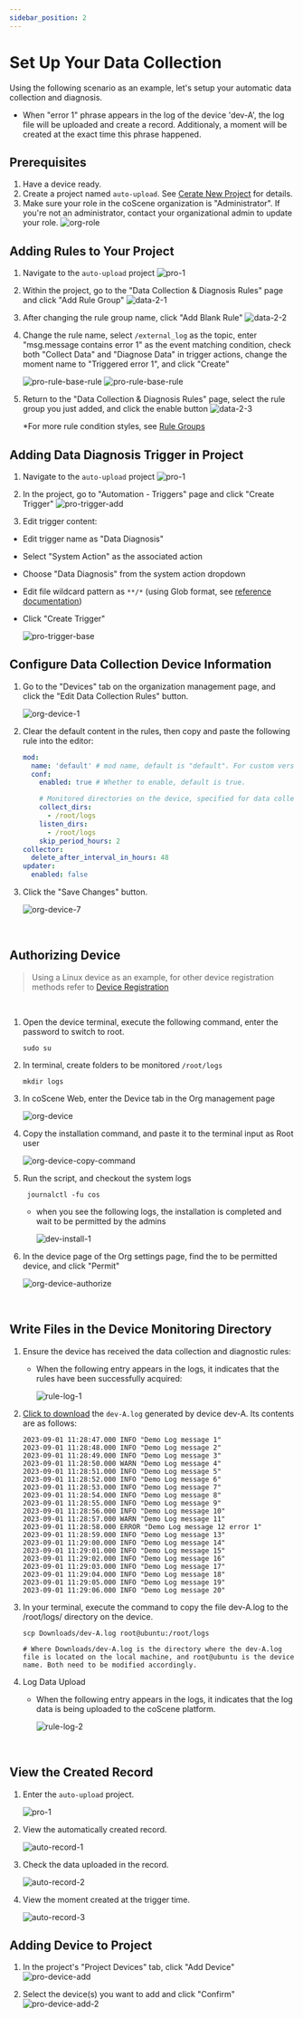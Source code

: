 ```yaml
---
sidebar_position: 2
---
```


# Set Up Your Data Collection

Using the following scenario as an example, let's setup your automatic data collection and diagnosis.

- When "error 1" phrase appears in the log of the device 'dev-A', the log file will be uploaded and create a record. Additionaly, a moment will be created at the exact time this phrase happened.

## Prerequisites

1. Have a device ready.
2. Create a project named `auto-upload`. See [Cerate New Project](https://docs.coscene.cn/en/docs/recipes/project) for details.
3. Make sure your role in the coScene organization is "Administrator". If you're not an administrator, contact your organizational admin to update your role.
   ![org-role](./img/org-role.png)

## Adding Rules to Your Project

1. Navigate to the `auto-upload` project
   ![pro-1](../img/pro-1.png)

2. Within the project, go to the "Data Collection & Diagnosis Rules" page and click "Add Rule Group"
   ![data-2-1](../img/9-add-rule-set.png)

3. After changing the rule group name, click "Add Blank Rule"
   ![data-2-2](../img/9-add-rule.png)

4. Change the rule name, select `/external_log` as the topic, enter "msg.message contains error 1" as the event matching condition, check both "Collect Data" and "Diagnose Data" in trigger actions, change the moment name to "Triggered error 1", and click "Create"

   ![pro-rule-base-rule](../img/pro-rule-base-rule-1.png)
   ![pro-rule-base-rule](../img/pro-rule-base-rule-2.png)

5. Return to the "Data Collection & Diagnosis Rules" page, select the rule group you just added, and click the enable button
   ![data-2-3](../img/9-enable-rule-set.png)

   \*For more rule condition styles, see [Rule Groups](./3-add-rule.md#rule-groups)

## Adding Data Diagnosis Trigger in Project

1. Navigate to the `auto-upload` project
   ![pro-1](../img/pro-1.png)

2. In the project, go to "Automation - Triggers" page and click "Create Trigger"
   ![pro-trigger-add](../img/pro-trigger-add.png)

3. Edit trigger content:

- Edit trigger name as "Data Diagnosis"
- Select "System Action" as the associated action
- Choose "Data Diagnosis" from the system action dropdown
- Edit file wildcard pattern as `**/*` (using Glob format, see [reference documentation](https://www.malikbrowne.com/blog/a-beginners-guide-glob-patterns/))
- Click "Create Trigger"

  ![pro-trigger-base](../img/pro-trigger-edit.png)

## Configure Data Collection Device Information

1. Go to the "Devices" tab on the organization management page, and click the "Edit Data Collection Rules" button.

   ![org-device-1](./img/org-device-1.png)

2. Clear the default content in the rules, then copy and paste the following rule into the editor:

   ```yaml
   mod:
     name: 'default' # mod name, default is "default". For custom versions, please contact coScene product for more details.
     conf:
       enabled: true # Whether to enable, default is true.

       # Monitored directories on the device, specified for data collection tasks and rule collection in the project
       collect_dirs:
         - /root/logs
       listen_dirs:
         - /root/logs
       skip_period_hours: 2
   collector:
     delete_after_interval_in_hours: 48
   updater:
     enabled: false
   ```

3. Click the "Save Changes" button.

   ![org-device-7](./img/org-device-7.png)

<br />

## Authorizing Device

> Using a Linux device as an example, for other device registration methods refer to [Device Registration](https://docs.coscene.cn/en/docs/recipes/device/device-collector/#%E6%95%B0%E9%87%87%E8%A7%84%E5%88%99%E6%A0%BC%E5%BC%8F)

<br />

1. Open the device terminal, execute the following command, enter the password to switch to root.

   ```
   sudo su
   ```

2. In terminal, create folders to be monitored `/root/logs`

   ```
   mkdir logs
   ```

3. In coScene Web, enter the Device tab in the Org management page

   ![org-device](./img/org-device.png)

4. Copy the installation command, and paste it to the terminal input as Root user

   ![org-device-copy-command](./img/org-device-copy-command.png)

5. Run the script, and checkout the system logs

   ```
    journalctl -fu cos
   ```

   - when you see the following logs, the installation is completed and wait to be permitted by the admins

     ![dev-install-1](./img/dev-install-1.png)

6. In the device page of the Org settings page, find the to be permitted device, and click "Permit"

   ![org-device-authorize](./img/org-device-authorize.png)

<br />

## Write Files in the Device Monitoring Directory

1. Ensure the device has received the data collection and diagnostic rules:

   - When the following entry appears in the logs, it indicates that the rules have been successfully acquired:

     ![rule-log-1](./img/rule-log-1.png)

2. <a href="https://coscene-artifacts-prod.oss-cn-hangzhou.aliyuncs.com/docs/4-recipes/data-diagnosis/dev-A.log.zip" download>Click to download</a> the `dev-A.log` generated by device dev-A. Its contents are as follows:

   ```
   2023-09-01 11:28:47.000 INFO "Demo Log message 1"
   2023-09-01 11:28:48.000 INFO "Demo Log message 2"
   2023-09-01 11:28:49.000 INFO "Demo Log message 3"
   2023-09-01 11:28:50.000 WARN "Demo Log message 4"
   2023-09-01 11:28:51.000 INFO "Demo Log message 5"
   2023-09-01 11:28:52.000 INFO "Demo Log message 6"
   2023-09-01 11:28:53.000 INFO "Demo Log message 7"
   2023-09-01 11:28:54.000 INFO "Demo Log message 8"
   2023-09-01 11:28:55.000 INFO "Demo Log message 9"
   2023-09-01 11:28:56.000 INFO "Demo Log message 10"
   2023-09-01 11:28:57.000 WARN "Demo Log message 11"
   2023-09-01 11:28:58.000 ERROR "Demo Log message 12 error 1"
   2023-09-01 11:28:59.000 INFO "Demo Log message 13"
   2023-09-01 11:29:00.000 INFO "Demo Log message 14"
   2023-09-01 11:29:01.000 INFO "Demo Log message 15"
   2023-09-01 11:29:02.000 INFO "Demo Log message 16"
   2023-09-01 11:29:03.000 INFO "Demo Log message 17"
   2023-09-01 11:29:04.000 INFO "Demo Log message 18"
   2023-09-01 11:29:05.000 INFO "Demo Log message 19"
   2023-09-01 11:29:06.000 INFO "Demo Log message 20"
   ```

3. In your terminal, execute the command to copy the file dev-A.log to the /root/logs/ directory on the device.

   ```
   scp Downloads/dev-A.log root@ubuntu:/root/logs

   # Where Downloads/dev-A.log is the directory where the dev-A.log file is located on the local machine, and root@ubuntu is the device name. Both need to be modified accordingly.
   ```

4. Log Data Upload

   - When the following entry appears in the logs, it indicates that the log data is being uploaded to the coScene platform.

     ![rule-log-2](./img/rule-log-2.png)

<br />

## View the Created Record

1. Enter the `auto-upload` project.

   ![pro-1](./img/pro-1.png)

2. View the automatically created record.

   ![auto-record-1](./img/auto-record-1.png)

3. Check the data uploaded in the record.

   ![auto-record-2](./img/auto-record-2.png)

4. View the moment created at the trigger time.

   ![auto-record-3](../img/auto-record-3.png)

## Adding Device to Project

1. In the project's "Project Devices" tab, click "Add Device"
   ![pro-device-add](../img/pro-device-add-1.png)

2. Select the device(s) you want to add and click "Confirm"
   ![pro-device-add-2](../img/pro-device-add-2.png)
